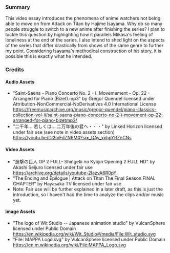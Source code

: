 ### Summary
This video essay introduces the phenomena of anime watchers not being able to move on from Attack on Titan by Hajime Isayama. Why do so many people struggle to switch to a new anime after finishing the series? I plan to tackle this question by highlighting how it parallels Mikasa's feeling of loneliness at the end of the series. I also intend to shed light on the aspects of the series that differ drastically from shows of the same genre to further my point. Considering Isayama's methodical construction of his story, it is possible this is exactly what he intended.

### Credits
#### Audio Assets
* "Saint-Saens - Piano Concerto No. 2 - I. Movemement - Op. 22 - Arranged for Piano (Bizet).mp3" by Gregor Quendel licensed under Attribution-NonCommercial-NoDerivatives 4.0 International License https://freemusicarchive.org/music/gregor-quendel/piano-classics-collection-vol-ii/saint-saens-piano-concerto-no-2-i-movement-op-22-arranged-for-piano-bizetmp3/
* "二千年... 若しくは... 二万年後の君へ・・・" by Linked Horizon licensed under fair use (see note in video assets section) https://youtu.be/Dl2mFdZN6M0?si=_QAy_xxhpYRZnCNs
#### Video Assets
* "進撃の巨人 OP 2 FULL- Shingeki no Kyojin Opening 2 FULL HD" by Akashi Seijuro licensed under fair use  https://archive.org/details/youtube-2IazvA6R0pY 
* "The Ending and Epilogue | Attack on Titan The Final Season FINAL CHAPTER" by Hayasaka TV licensed under fair use
* Note: Fair use will be further explained in a later draft, as this is just the introduction, so I haven't had the time to analyze the clips and/or music yet.
#### Image Assets
* "The logo of Wit Studio -- Japanese animation studio" by VulcanSphere licensed under Public Domain https://en.wikipedia.org/wiki/Wit_Studio#/media/File:Wit_studio.svg
* "File: MAPPA Logo.svg" by VulcanSphere licensed under Public Domain https://en.m.wikipedia.org/wiki/File:MAPPA_Logo.svg
